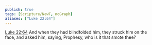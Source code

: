 ```yaml
---
publish: true
tags: [Scripture/NewT, noGraph]
aliases: ["Luke 22:64"]
---
```

[Luke 22:64](https://churchofjesuschrist.org/study/scriptures/nt/luke/22?lang=eng&id=p64#p64) And when they had blindfolded him, they struck him on the face, and asked him, saying, Prophesy, who is it that smote thee?

